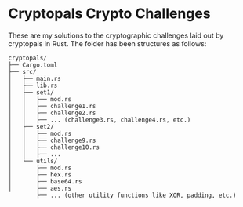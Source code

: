# Cryptopals Crypto Challenges

These are my solutions to the cryptographic challenges laid out by cryptopals
in Rust. The folder has been structures as follows:

```
cryptopals/
├── Cargo.toml
├── src/
│   ├── main.rs
│   ├── lib.rs
│   ├── set1/
│   │   ├── mod.rs
│   │   ├── challenge1.rs
│   │   ├── challenge2.rs
│   │   ├── ... (challenge3.rs, challenge4.rs, etc.)
│   ├── set2/
│   │   ├── mod.rs
│   │   ├── challenge9.rs
│   │   ├── challenge10.rs
│   │   ├── ...
│   └── utils/
│       ├── mod.rs
│       ├── hex.rs
│       ├── base64.rs
│       ├── aes.rs
        ├── ... (other utility functions like XOR, padding, etc.)
```

